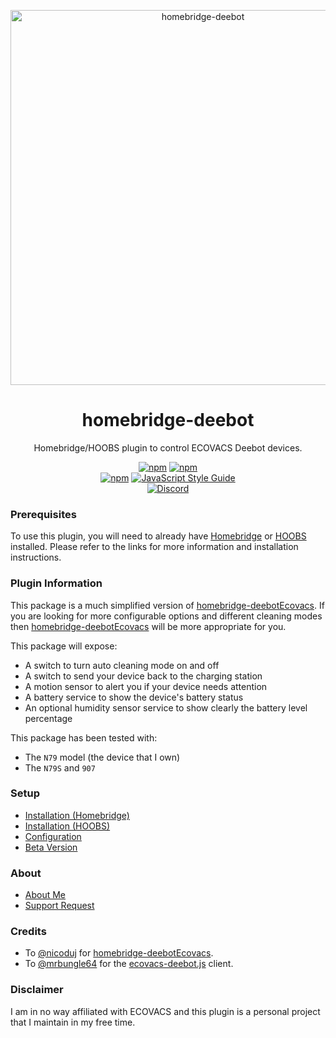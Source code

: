 <p align="center">
   <a href="https://github.com/bwp91/homebridge-deebot"><img alt="homebridge-deebot" src="https://user-images.githubusercontent.com/43026681/95466026-ca9b5a80-0973-11eb-84ec-8c3dff2f655e.png" width="600px"></a>
</p>
<span align="center">
  
# homebridge-deebot 

Homebridge/HOOBS plugin to control ECOVACS Deebot devices.

[![npm](https://img.shields.io/npm/v/homebridge-deebot/latest?label=latest)](https://www.npmjs.com/package/homebridge-deebot)
[![npm](https://img.shields.io/npm/v/homebridge-deebot/beta?label=beta)](https://github.com/bwp91/homebridge-deebot/wiki/Beta-Version)   
[![npm](https://img.shields.io/npm/dt/homebridge-deebot)](https://www.npmjs.com/package/homebridge-deebot)
[![JavaScript Style Guide](https://img.shields.io/badge/code_style-standard-brightgreen.svg)](https://standardjs.com)   
[![Discord](https://img.shields.io/discord/432663330281226270?color=728ED5&logo=discord&label=discord)](https://discord.com/channels/432663330281226270/742733745743855627)

</span>

### Prerequisites
To use this plugin, you will need to already have [Homebridge](https://homebridge.io) or [HOOBS](https://hoobs.org) installed. Please refer to the links for more information and installation instructions.

### Plugin Information

This package is a much simplified version of [homebridge-deebotEcovacs](https://github.com/nicoduj/homebridge-deebotEcovacs). If you are looking for more configurable options and different cleaning modes then [homebridge-deebotEcovacs](https://github.com/nicoduj/homebridge-deebotEcovacs) will be more appropriate for you.

This package will expose:
* A switch to turn auto cleaning mode on and off
* A switch to send your device back to the charging station
* A motion sensor to alert you if your device needs attention
* A battery service to show the device's battery status
* An optional humidity sensor service to show clearly the battery level percentage

This package has been tested with:
* The `N79` model (the device that I own)
* The `N79S` and `907`

### Setup
* [Installation (Homebridge)](https://github.com/bwp91/homebridge-deebot/wiki/Installation-(Homebridge))
* [Installation (HOOBS)](https://github.com/bwp91/homebridge-deebot/wiki/Installation-(HOOBS))
* [Configuration](https://github.com/bwp91/homebridge-deebot/wiki/Configuration)
* [Beta Version](https://github.com/bwp91/homebridge-deebot/wiki/Beta-Version)

### About
* [About Me](https://github.com/sponsors/bwp91)
* [Support Request](https://github.com/bwp91/homebridge-deebot/issues/new/choose)

### Credits
* To [@nicoduj](https://github.com/nicoduj) for [homebridge-deebotEcovacs](https://github.com/nicoduj/homebridge-deebotEcovacs).
* To [@mrbungle64](https://github.com/mrbungle64) for the [ecovacs-deebot.js](https://github.com/mrbungle64/ecovacs-deebot.js) client.

### Disclaimer
I am in no way affiliated with ECOVACS and this plugin is a personal project that I maintain in my free time.

